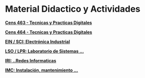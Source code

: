 # Material Didactico y Actividades

**[Cens 463 - Tecnicas y Practicas Digitales](https://drive.google.com/drive/folders/18xpXxgYhngITwIZIo-BaE69b5Plxiq1D)**

**[Cens 464 - Tecnicas y Practicas Digitales](https://drive.google.com/drive/folders/1el0ydI_VEXucUqX5AWZhh7ac--PTnRcv?usp=sharing)**

**[EIN / SCI: Electrónica Industrial](https://drive.google.com/drive/folders/1rDuitQ05Hwi5NH8bAhtAmeKZhwyzDKmX?usp=sharing)**

**[LSO / LPR: Laboratorio de Sistemas ...](https://drive.google.com/drive/folders/1HKPQFm28KQb0-EGzgXr1bihoK32Kws1e?usp=sharing)**

**[IRI: ..Redes Informaticas](https://drive.google.com/drive/folders/1J6VvK1eXn9HPJFU4vvfyA3Q3dxSyYMzv?usp=sharing)**

**[IMC: Instalación, mantenimiento ...](https://drive.google.com/drive/folders/11oJszc78RBcjjiTi4ULlVg26f3zzDgKW?usp=sharing)**

